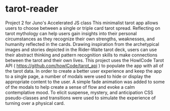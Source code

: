 # tarot-reader
Project 2 for Juno's Accelerated JS class
This minimalist tarot app allows users to choose between a single or triple card tarot spread. Reflecting on tarot mythology can help users gain insights into their personal circumstances as they recognize their own strengths, weaknesses, and humanity reflected in the cards. Drawing inspiration from the archetypical images and stories depicted in the Rider-Waite tarot deck, users can use their abstract thinking and pattern recognition skills to make connections between the tarot and their own lives.
This project uses the HowlCode Tarot API ( https://github.com/howlCode/tarot_api ) to populate the app with all of the tarot data. In order to create a better user experience and keep the app to a single page, a number of modals were used to hide or display the appropriate content to the user.
A simple fade animation was added to some of the modals to help create a sense of flow and evoke a calm contemplative mood. To elicit suspense, mystery, and anticipation CSS pseudo-classes and transitions were used to simulate the experience of turning over a physical card.
